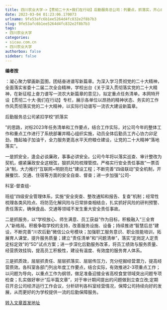 ```yaml
---
title: 四川农业大学->【贯彻二十大•我们在行动】后勤服务总公司：列要点，抓落实，齐心向党创一流 | sicau.com.cn
date: 2023-03-04 01:23:06.170073
urlname: 9fe53afc6b1ee5264d4fc832e2f8b7b3
slug: 9fe53afc6b1ee5264d4fc832e2f8b7b3
tags: 
- 四川农业大学
categories:
- sicau.com.cn
- 四川农业大学
authorbox: false
sidebar: false
---
```

**编者按**

：凝心聚力擘画新蓝图，团结奋进谱写新篇章。为深入学习贯彻党的二十大精神，全面落实省委十二届二次全会精神，学校出台《关于深入贯彻落实党的二十大精神，在新征程上奋力谱写一流农大新篇章的意见》，拟定重点任务清单。本网特开设【贯彻二十大·我们在行动】专栏，展示各单位以昂扬的精神状态、务实的工作作风贯彻落实党的二十大精神，以实际行动谱写一流农大建设新篇章。

后勤服务总公司紧扣学校“抓落实
<!--more-->
”的思路，对标2023年任务清单和工作要点，结合工作实际，对公司今年的整体工作和重点工作进行了系统部署并精心组织实施，动员全体后勤员工齐心协力卯足劲，撸起袖子加油干，全力服务更高水平天府粮仓建设，让党的二十大精神“落地落实”。

一是抓安全，逢会必谈廉政，事事必讲安全。公司今年将以落实巡查、审计整改为契机，绷紧廉政安全这根弦，狠抓风险梳理管控。严格实行安全责任事故“一票否决”制，大力推行“互联网+明厨亮灶”建设工程；不断完善“四级联动”安全机制，开展餐饮、交通、住宿等方面的安全自查、督查；进一步加强“公司-

科室-督查组-

班组”四级安全管理体系，实施“安全突查、整改通知和报告、复查”机制；经常性梳理各类风险点、将防范化解风险与日常排查相结合，扎实抓好风险的研判预警、责任落实，确保食品、交通等领域不发生重大安全责任事故。

二是抓服务，以“学校放心、师生满意、员工获益”作为目标，积极融入“三全育人”新格局。积极争取学校的支持，改善服务设施、设备；持续推进“智慧后总”建设，不断完善“川农后勤”微信公众号模块；加强职工服务意识、职业技能培训，拓展育人课堂，提升服务质量；建立“责任清单”和“问题清单”，落实“定岗定人定责定标定效”的“5D”试点方案；进一步深化后勤服务改革，将员工绩效与服务质量、经营质效挂钩，提高员工积极性，建设有温度、有效度的服务育人体系。

三是抓质效，层层抓责任、层层抓落实、层层传压力，充分挖掘经营潜力，提高经营质效。各科室各部门列出年度工作要点，结合实际，有效推进2-3项重点工作；以问题为导向，以重点工作为纲领，做足准备迎接全省高校食堂领域突出问题专项检查；扎实做好审计“后半篇文章”，对于审计期间提出的问题做到立查立改;定期召开总公司经济运行工作会议，分析研判各科室经营情况，保障公司持续向好的发展，从而更好的为学校提供一流的后勤保障服务。



[转入文章首发地址](https://news.sicau.edu.cn/info/1135/71156.htm)